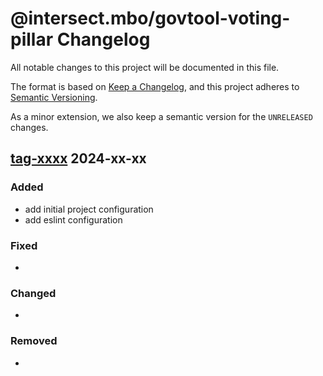 # @intersect.mbo/govtool-voting-pillar Changelog

All notable changes to this project will be documented in this file.

The format is based on [Keep a Changelog](https://keepachangelog.com/en/1.0.0/),
and this project adheres to [Semantic Versioning](https://semver.org/spec/v2.0.0.html).

As a minor extension, we also keep a semantic version for the `UNRELEASED`
changes.

## [tag-xxxx](https://github.com/IntersectMBO/govtool-voting-pillar/releases/tag/xxxx) 2024-xx-xx

### Added

- add initial project configuration
- add eslint configuration

### Fixed

-

### Changed

-

### Removed

-
